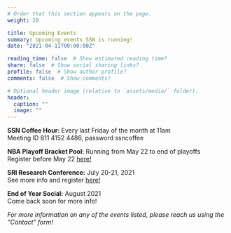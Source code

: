 ```yaml
---
# Order that this section appears on the page.
weight: 20

title: Upcoming Events
summary: Upcoming events SSN is running!
date: "2021-04-11T00:00:00Z"

reading_time: false  # Show estimated reading time?
share: false  # Show social sharing links?
profile: false  # Show author profile?
comments: false  # Show comments?

# Optional header image (relative to `assets/media/` folder).
header:
  caption: ""
  image: ""
---
```

**SSN Coffee Hour:** Every last Friday of the month at 11am   
Meeting ID 811 4152 4486, password ssncoffee 

**NBA Playoff Bracket Pool:** Running from May 22 to end of playoffs  
Register before May 22 [here!](https://forms.gle/HqsF1N7Ey5rhzCQP9)

**SRI Research Conference:** July 20-21, 2021  
See more info and register [here!](https://drive.google.com/file/d/1cWkKjv6NhMhwCUguNc7DOU1kLLHUfqjx/view?usp=sharing)

**End of Year Social:** August 2021  
Come back soon for more info! 

*For more information on any of the events listed, please reach us using the "Contact" form!*
